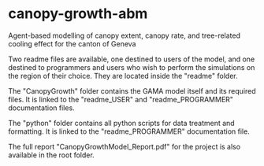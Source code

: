 # canopy-growth-abm
Agent-based modelling of canopy extent, canopy rate, and tree-related cooling effect for the canton of Geneva

Two readme files are available, one destined to users of the model, and one destined to programmers and users who wish to perform the simulations on the region of their choice. They are located inside the "readme" folder.

The "CanopyGrowth" folder contains the GAMA model itself and its required files. It is linked to the "readme_USER" and "readme_PROGRAMMER" documentation files.

The "python" folder contains all python scripts for data treatment and formatting. It is linked to the "readme_PROGRAMMER" documentation file.

The full report "CanopyGrowthModel_Report.pdf" for the project is also available in the root folder. 
